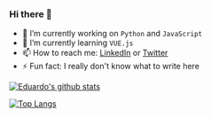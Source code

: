 ### Hi there 👋

- 🔭 I’m currently working on `Python` and `JavaScript`
- 🌱 I’m currently learning `VUE.js`
- 📫 How to reach me: [LinkedIn](https://www.linkedin.com/in/eduardo-gallegos-sol%C3%ADs/) or [Twitter](https://twitter.com/Eduardowyy)
- ⚡ Fun fact: I really don't know what to write here

[![Eduardo's github stats](https://github-readme-stats.vercel.app/api?username=Eduardogallegos&count_private=true&show_icons=true&theme=gruvbox)](https://github.com/anuraghazra/github-readme-stats)

[![Top Langs](https://github-readme-stats.vercel.app/api/top-langs/?username=Eduardogallegos&layout=compact&count_private=true&show_icons=true&theme=gruvbox)](https://github.com/anuraghazra/github-readme-stats)
